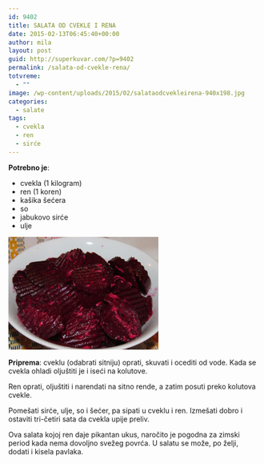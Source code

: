 ```yaml
---
id: 9402
title: SALATA OD CVEKLE I RENA
date: 2015-02-13T06:45:40+00:00
author: mila
layout: post
guid: http://superkuvar.com/?p=9402
permalink: /salata-od-cvekle-rena/
totvreme:
  - ""
image: /wp-content/uploads/2015/02/salataodcvekleirena-940x198.jpg
categories:
  - salate
tags:
  - cvekla
  - ren
  - sirće
---
```

**Potrebno je**:

  * cvekla (1 kilogram)
  * ren (1 koren)
  * kašika šećera
  * so
  * jabukovo sirće
  * ulje

[<img class="alignnone size-medium wp-image-9405" src="/wp-content/uploads/2015/02/salataodcvekleirena-1024x768.jpg" alt="salataodcvekleirena" width="300" height="225" />](/wp-content/uploads/2015/02/salataodcvekleirena.jpg)

**Priprema**: cveklu (odabrati sitniju) oprati, skuvati i ocediti od vode. Kada se cvekla ohladi oljuštiti je i iseći na kolutove.

Ren oprati, oljuštiti i narendati na sitno rende, a zatim posuti preko kolutova cvekle.

Pomešati sirće, ulje, so i šećer, pa sipati u cveklu i ren. Izmešati dobro i ostaviti tri-četiri sata da cvekla upije preliv.

Ova salata kojoj ren daje pikantan ukus, naročito je pogodna za zimski period kada nema dovoljno svežeg povrća. U salatu se može, po želji, dodati i kisela pavlaka.

&nbsp;